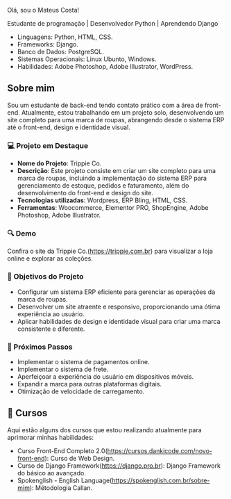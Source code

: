 Olá, sou o Mateus Costa!

Estudante de programação | Desenvolvedor Python | Aprendendo Django

- Linguagens: Python, HTML, CSS.
- Frameworks: Django.
- Banco de Dados: PostgreSQL.
- Sistemas Operacionais: Linux Ubunto, Windows.
- Habilidades: Adobe Photoshop, Adobe Illustrator, WordPress.

## Sobre mim

Sou um estudante de back-end tendo contato prático com a área de front-end. Atualmente, estou trabalhando em um projeto solo, desenvolvendo um site completo para uma marca de roupas, abrangendo desde o sistema ERP até o front-end, design e identidade visual.

### 💻 Projeto em Destaque

- **Nome do Projeto**: Trippie Co.
- **Descrição**: Este projeto consiste em criar um site completo para uma marca de roupas, incluindo a implementação do sistema ERP para gerenciamento de estoque, pedidos e faturamento, além do desenvolvimento do front-end e design do site.
- **Tecnologias utilizadas**: Wordpress, ERP Bling, HTML, CSS.
- **Ferramentas**: Woocommerce, Elementor PRO, ShopEngine, Adobe Photoshop, Adobe Illustrator.

### 🔍 Demo

Confira o site da Trippie Co.(https://trippie.com.br) para visualizar a loja online e explorar as coleções.

### 🚀 Objetivos do Projeto

- Configurar um sistema ERP eficiente para gerenciar as operações da marca de roupas.
- Desenvolver um site atraente e responsivo, proporcionando uma ótima experiência ao usuário.
- Aplicar habilidades de design e identidade visual para criar uma marca consistente e diferente.

### 🌟 Próximos Passos

- Implementar o sistema de pagamentos online.
- Implementar o sistema de frete.
- Aperfeiçoar a experiência do usuário em dispositivos móveis.
- Expandir a marca para outras plataformas digitais.
- Otimização de velocidade de carregamento.

## 📖 Cursos

Aqui estão alguns dos cursos que estou realizando atualmente para aprimorar minhas habilidades:

- Curso Front-End Completo 2.0(https://cursos.dankicode.com/novo-front-end): Curso de Web Design.
- Curso de Django Framework(https://django.pro.br): Django Framework do básico ao avançado.
- Spokenglish - English Language(https://spokenglish.com.br/sobre-mim): Métodologia Callan.




<!--
**costamat/costamat** is a ✨ _special_ ✨ repository because its `README.md` (this file) appears on your GitHub profile.

Here are some ideas to get you started:

- 🔭 I’m currently working on ...
- 🌱 I’m currently learning ...
- 👯 I’m looking to collaborate on ...
- 🤔 I’m looking for help with ...
- 💬 Ask me about ...
- 📫 How to reach me: ...
- 😄 Pronouns: ...
- ⚡ Fun fact: ...
-->
